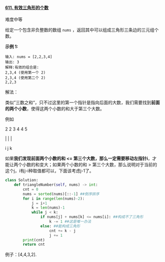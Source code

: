 #### [611. 有效三角形的个数](https://leetcode-cn.com/problems/valid-triangle-number/)

难度中等

给定一个包含非负整数的数组 `nums` ，返回其中可以组成三角形三条边的三元组个数。

 

**示例 1:**

```
输入: nums = [2,2,3,4]
输出: 3
解释:有效的组合是: 
2,3,4 (使用第一个 2)
2,3,4 (使用第二个 2)
2,2,3
```

解法：

类似”三数之和“，只不过这里的第一个指针是指向后面的大数，我们需要找到**前面的两个小数**，使得这两个小数的和大于第三个大数。

例如

2 2 3 4 4 5

|           | |

i            j   k

如果**我们发现前面两个小数的和 <= 第三个大数，那么一定需要移动左指针i**，才能让两个小数的和变大；如果两个小数的和 > 第三个大数，那么说明对于当前的这个j，i有j-i种取值都可以，下面该考虑j-1了。

 

```python
class Solution:
    def triangleNumber(self, nums) -> int:
        cnt = 0
        nums = sorted(nums)[::-1] ##倒序排序
        for i in range(len(nums)-2):
            j = i+1
            k = len(nums)-1
            while j < k:
                if nums[j] + nums[k] <= nums[i]: ##构成不了三角形
                    k -= 1 ##这是唯一办法
                else: ##能构成三角形
                    cnt += k - j
                    j += 1
        print(cnt)
        return cnt
```

例子：[4,4,3,2]. 

